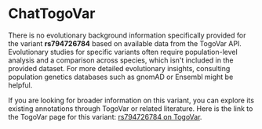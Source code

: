 # ChatTogoVar

There is no evolutionary background information specifically provided for the variant **rs794726784** based on available data from the TogoVar API. Evolutionary studies for specific variants often require population-level analysis and a comparison across species, which isn't included in the provided dataset. For more detailed evolutionary insights, consulting population genetics databases such as gnomAD or Ensembl might be helpful.

If you are looking for broader information on this variant, you can explore its existing annotations through TogoVar or related literature. Here is the link to the TogoVar page for this variant: [rs794726784 on TogoVar](https://identifiers.org/dbsnp/rs794726784).